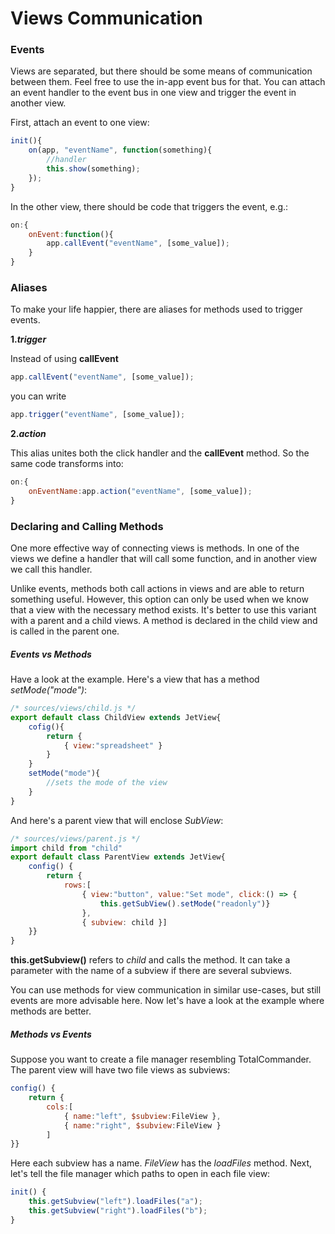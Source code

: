 # Views Communication

### Events

Views are separated, but there should be some means of communication between them. Feel free to use the in-app event bus for that. You can attach an event handler to the event bus in one view and trigger the event in another view.

First, attach an event to one view:

```js
init(){
    on(app, "eventName", function(something){
        //handler
        this.show(something);
    });
}
```

In the other view, there should be code that triggers the event, e.g.:

```js
on:{
    onEvent:function(){
        app.callEvent("eventName", [some_value]);
    }
}
```

### Aliases

To make your life happier, there are aliases for methods used to trigger events.

**1.**_**trigger**_

Instead of using **callEvent**

```js
app.callEvent("eventName", [some_value]);
```

you can write

```js
app.trigger("eventName", [some_value]);
```

**2.**_**action**_

This alias unites both the click handler and the **callEvent** method. So the same code transforms into:

```js
on:{
    onEventName:app.action("eventName", [some_value]);
}
```

### Declaring and Calling Methods

One more effective way of connecting views is methods. In one of the views we define a handler that will call some function, and in another view we call this handler.

Unlike events, methods both call actions in views and are able to return something useful. However, this option can only be used when we know that a view with the necessary method exists. It's better to use this variant with a parent and a child views. A method is declared in the child view and is called in the parent one.

##### Events vs Methods

Have a look at the example. Here's a view that has a method *setMode("mode")*:

```js
/* sources/views/child.js */
export default class ChildView extends JetView{
    cofig(){
        return {
            { view:"spreadsheet" }
        }
    }
    setMode("mode"){
        //sets the mode of the view
    }
}
```

And here's a parent view that will enclose *SubView*:

```js
/* sources/views/parent.js */
import child from "child"
export default class ParentView extends JetView{
    config() {
        return {
            rows:[
                { view:"button", value:"Set mode", click:() => {
                    this.getSubView().setMode("readonly")}
                }, 
                { subview: child }]
    }}
}
```

**this.getSubview()** refers to *child* and calls the method. It can take a parameter with the name of a subview if there are several subviews.

You can use methods for view communication in similar use-cases, but still events are more advisable here. Now let's have a look at the example where methods are better.

##### Methods vs Events

Suppose you want to create a file manager resembling TotalCommander. The parent view will have two file views as subviews:

```js
config() { 
    return { 
        cols:[ 
            { name:"left", $subview:FileView }, 
            { name:"right", $subview:FileView }
        ]
}}
```

Here each subview has a name. *FileView* has the *loadFiles* method. Next, let's tell the file manager which paths to open in each file view:

```js
init() {
	this.getSubview("left").loadFiles("a");
	this.getSubview("right").loadFiles("b");
}
```